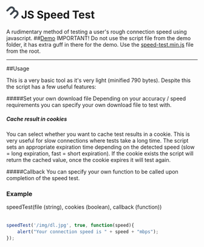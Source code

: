 ![](https://github.com/bameyrick/JS-Speed-Test/raw/master/demo/img/logo-32.png) JS Speed Test
=============

A rudimentary method of testing a user's rough connection speed using javascript.
##[Demo](http://bameyrick.co.uk/demos/js-speed-test/index.html)
IMPORTANT! Do not use the script file from the demo folder, it has extra guff in there for the demo. Use the [speed-test.min.js](speed-test.min.js) file from the root.

---
##Usage

This is a very basic tool as it's very light (minified 790 bytes). Despite this the script has a few useful features:


#####Set your own download file 
Depending on your accuracy / speed requirements you can specify your own download file to test with.

##### Cache result in cookies
You can select whether you want to cache test results in a cookie. This is very useful for slow connections where tests take a long time. The script sets an appropriate expiration time depending on the detected speed (slow = long expiration, fast = short expiration). If the cookie exists the script will return the cached value, once the cookie expires it will test again.

#####Callback
You can specify your own function to be called upon completion of the speed test.



### Example

speedTest(file (string), cookies (boolean), callback (function))

```javascript

speedTest('/img/dl.jpg', true, function(speed){
    alert("Your connection speed is " + speed + "mbps");
});

```
